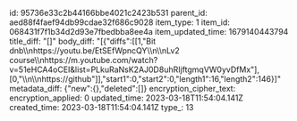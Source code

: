 id: 95736e33c2b44166bbe4021c2423b531
parent_id: aed88f4faef94db99cdae32f686c9028
item_type: 1
item_id: 068431f7f1b34d2d93e7fbedbba8ee4a
item_updated_time: 1679140443794
title_diff: "[]"
body_diff: "[{\"diffs\":[[1,\"Bit dnb\\\nhttps://youtu.be/EtSEfWpncQY\\\n\\\nLv2 course\\\nhttps://m.youtube.com/watch?v=51eHCA4oCEI&list=PLkuRaNsK2AJ0D8uhRIjftgmqVW0yvDfMx\"],[0,\"\\\n\\\nhttps://github\"]],\"start1\":0,\"start2\":0,\"length1\":16,\"length2\":146}]"
metadata_diff: {"new":{},"deleted":[]}
encryption_cipher_text: 
encryption_applied: 0
updated_time: 2023-03-18T11:54:04.141Z
created_time: 2023-03-18T11:54:04.141Z
type_: 13